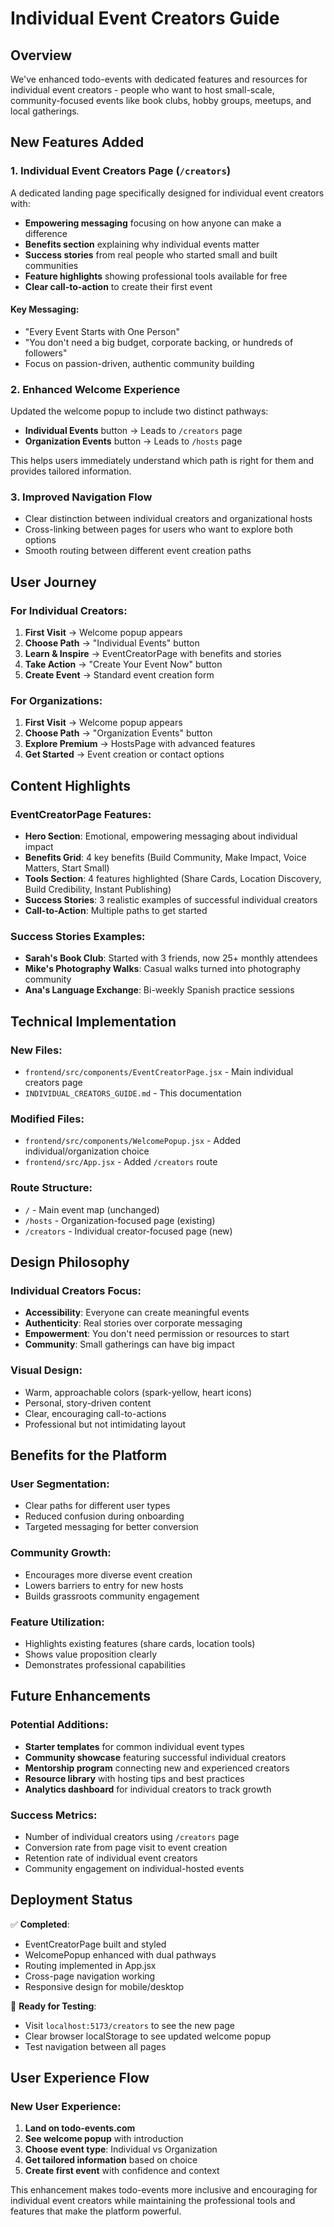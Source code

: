 # Individual Event Creators Guide

## Overview
We've enhanced todo-events with dedicated features and resources for individual event creators - people who want to host small-scale, community-focused events like book clubs, hobby groups, meetups, and local gatherings.

## New Features Added

### 1. **Individual Event Creators Page** (`/creators`)
A dedicated landing page specifically designed for individual event creators with:

- **Empowering messaging** focusing on how anyone can make a difference
- **Benefits section** explaining why individual events matter
- **Success stories** from real people who started small and built communities
- **Feature highlights** showing professional tools available for free
- **Clear call-to-action** to create their first event

#### Key Messaging:
- "Every Event Starts with One Person"
- "You don't need a big budget, corporate backing, or hundreds of followers"
- Focus on passion-driven, authentic community building

### 2. **Enhanced Welcome Experience**
Updated the welcome popup to include two distinct pathways:

- **Individual Events** button → Leads to `/creators` page
- **Organization Events** button → Leads to `/hosts` page

This helps users immediately understand which path is right for them and provides tailored information.

### 3. **Improved Navigation Flow**
- Clear distinction between individual creators and organizational hosts
- Cross-linking between pages for users who want to explore both options
- Smooth routing between different event creation paths

## User Journey

### For Individual Creators:
1. **First Visit** → Welcome popup appears
2. **Choose Path** → "Individual Events" button
3. **Learn & Inspire** → EventCreatorPage with benefits and stories
4. **Take Action** → "Create Your Event Now" button
5. **Create Event** → Standard event creation form

### For Organizations:
1. **First Visit** → Welcome popup appears
2. **Choose Path** → "Organization Events" button  
3. **Explore Premium** → HostsPage with advanced features
4. **Get Started** → Event creation or contact options

## Content Highlights

### EventCreatorPage Features:
- **Hero Section**: Emotional, empowering messaging about individual impact
- **Benefits Grid**: 4 key benefits (Build Community, Make Impact, Voice Matters, Start Small)
- **Tools Section**: 4 features highlighted (Share Cards, Location Discovery, Build Credibility, Instant Publishing)
- **Success Stories**: 3 realistic examples of successful individual creators
- **Call-to-Action**: Multiple paths to get started

### Success Stories Examples:
- **Sarah's Book Club**: Started with 3 friends, now 25+ monthly attendees
- **Mike's Photography Walks**: Casual walks turned into photography community
- **Ana's Language Exchange**: Bi-weekly Spanish practice sessions

## Technical Implementation

### New Files:
- `frontend/src/components/EventCreatorPage.jsx` - Main individual creators page
- `INDIVIDUAL_CREATORS_GUIDE.md` - This documentation

### Modified Files:
- `frontend/src/components/WelcomePopup.jsx` - Added individual/organization choice
- `frontend/src/App.jsx` - Added `/creators` route

### Route Structure:
- `/` - Main event map (unchanged)
- `/hosts` - Organization-focused page (existing)
- `/creators` - Individual creator-focused page (new)

## Design Philosophy

### Individual Creators Focus:
- **Accessibility**: Everyone can create meaningful events
- **Authenticity**: Real stories over corporate messaging  
- **Empowerment**: You don't need permission or resources to start
- **Community**: Small gatherings can have big impact

### Visual Design:
- Warm, approachable colors (spark-yellow, heart icons)
- Personal, story-driven content
- Clear, encouraging call-to-actions
- Professional but not intimidating layout

## Benefits for the Platform

### User Segmentation:
- Clear paths for different user types
- Reduced confusion during onboarding
- Targeted messaging for better conversion

### Community Growth:
- Encourages more diverse event creation
- Lowers barriers to entry for new hosts
- Builds grassroots community engagement

### Feature Utilization:
- Highlights existing features (share cards, location tools)
- Shows value proposition clearly
- Demonstrates professional capabilities

## Future Enhancements

### Potential Additions:
- **Starter templates** for common individual event types
- **Community showcase** featuring successful individual creators
- **Mentorship program** connecting new and experienced creators
- **Resource library** with hosting tips and best practices
- **Analytics dashboard** for individual creators to track growth

### Success Metrics:
- Number of individual creators using `/creators` page
- Conversion rate from page visit to event creation
- Retention rate of individual event creators
- Community engagement on individual-hosted events

## Deployment Status

✅ **Completed**:
- EventCreatorPage built and styled
- WelcomePopup enhanced with dual pathways
- Routing implemented in App.jsx
- Cross-page navigation working
- Responsive design for mobile/desktop

🚀 **Ready for Testing**:
- Visit `localhost:5173/creators` to see the new page
- Clear browser localStorage to see updated welcome popup
- Test navigation between all pages

## User Experience Flow

### New User Experience:
1. **Land on todo-events.com**
2. **See welcome popup** with introduction
3. **Choose event type**: Individual vs Organization
4. **Get tailored information** based on choice
5. **Create first event** with confidence and context

This enhancement makes todo-events more inclusive and encouraging for individual event creators while maintaining the professional tools and features that make the platform powerful. 
